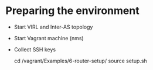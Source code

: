 # Preparing the environment

* Start VIRL and Inter-AS topology
* Start Vagrant machine (nms)
* Collect SSH keys

    cd /vagrant/Examples/6-router-setup/
    source setup.sh


